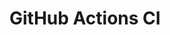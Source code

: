 # GitHub Actions CI



















































































































































































































































































































































































































































































































































































































































































































































































































































































































































































































































































































































































































































































































































































































































































































































































































































































































































































































































































































































































































































































































































































